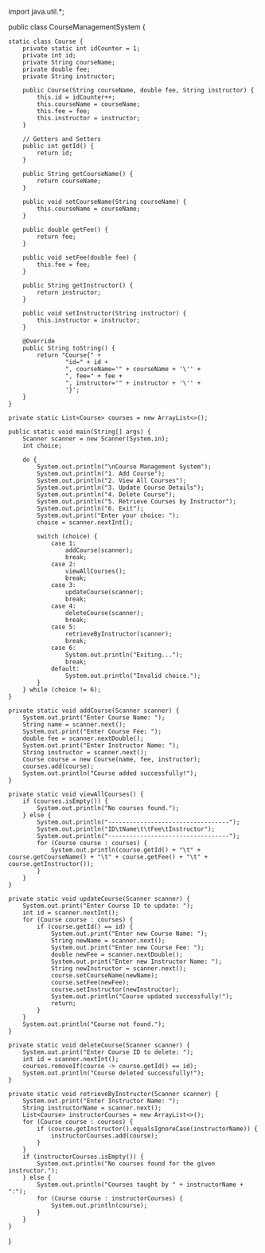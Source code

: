 import java.util.*;

public class CourseManagementSystem {

    static class Course {
        private static int idCounter = 1;
        private int id;
        private String courseName;
        private double fee;
        private String instructor;

        public Course(String courseName, double fee, String instructor) {
            this.id = idCounter++;
            this.courseName = courseName;
            this.fee = fee;
            this.instructor = instructor;
        }

        // Getters and Setters
        public int getId() {
            return id;
        }

        public String getCourseName() {
            return courseName;
        }

        public void setCourseName(String courseName) {
            this.courseName = courseName;
        }

        public double getFee() {
            return fee;
        }

        public void setFee(double fee) {
            this.fee = fee;
        }

        public String getInstructor() {
            return instructor;
        }

        public void setInstructor(String instructor) {
            this.instructor = instructor;
        }

        @Override
        public String toString() {
            return "Course{" +
                    "id=" + id +
                    ", courseName='" + courseName + '\'' +
                    ", fee=" + fee +
                    ", instructor='" + instructor + '\'' +
                    '}';
        }
    }

    private static List<Course> courses = new ArrayList<>();

    public static void main(String[] args) {
        Scanner scanner = new Scanner(System.in);
        int choice;

        do {
            System.out.println("\nCourse Management System");
            System.out.println("1. Add Course");
            System.out.println("2. View All Courses");
            System.out.println("3. Update Course Details");
            System.out.println("4. Delete Course");
            System.out.println("5. Retrieve Courses by Instructor");
            System.out.println("6. Exit");
            System.out.print("Enter your choice: ");
            choice = scanner.nextInt();

            switch (choice) {
                case 1:
                    addCourse(scanner);
                    break;
                case 2:
                    viewAllCourses();
                    break;
                case 3:
                    updateCourse(scanner);
                    break;
                case 4:
                    deleteCourse(scanner);
                    break;
                case 5:
                    retrieveByInstructor(scanner);
                    break;
                case 6:
                    System.out.println("Exiting...");
                    break;
                default:
                    System.out.println("Invalid choice.");
            }
        } while (choice != 6);
    }

    private static void addCourse(Scanner scanner) {
        System.out.print("Enter Course Name: ");
        String name = scanner.next();
        System.out.print("Enter Course Fee: ");
        double fee = scanner.nextDouble();
        System.out.print("Enter Instructor Name: ");
        String instructor = scanner.next();
        Course course = new Course(name, fee, instructor);
        courses.add(course);
        System.out.println("Course added successfully!");
    }

    private static void viewAllCourses() {
        if (courses.isEmpty()) {
            System.out.println("No courses found.");
        } else {
            System.out.println("----------------------------------");
            System.out.println("ID\tName\t\tFee\tInstructor");
            System.out.println("----------------------------------");
            for (Course course : courses) {
                System.out.println(course.getId() + "\t" + course.getCourseName() + "\t" + course.getFee() + "\t" + course.getInstructor());
            }
        }
    }

    private static void updateCourse(Scanner scanner) {
        System.out.print("Enter Course ID to update: ");
        int id = scanner.nextInt();
        for (Course course : courses) {
            if (course.getId() == id) {
                System.out.print("Enter new Course Name: ");
                String newName = scanner.next();
                System.out.print("Enter new Course Fee: ");
                double newFee = scanner.nextDouble();
                System.out.print("Enter new Instructor Name: ");
                String newInstructor = scanner.next();
                course.setCourseName(newName);
                course.setFee(newFee);
                course.setInstructor(newInstructor);
                System.out.println("Course updated successfully!");
                return;
            }
        }
        System.out.println("Course not found.");
    }

    private static void deleteCourse(Scanner scanner) {
        System.out.print("Enter Course ID to delete: ");
        int id = scanner.nextInt();
        courses.removeIf(course -> course.getId() == id);
        System.out.println("Course deleted successfully!");
    }

    private static void retrieveByInstructor(Scanner scanner) {
        System.out.print("Enter Instructor Name: ");
        String instructorName = scanner.next();
        List<Course> instructorCourses = new ArrayList<>();
        for (Course course : courses) {
            if (course.getInstructor().equalsIgnoreCase(instructorName)) {
                instructorCourses.add(course);
            }
        }
        if (instructorCourses.isEmpty()) {
            System.out.println("No courses found for the given instructor.");
        } else {
            System.out.println("Courses taught by " + instructorName + ":");
            for (Course course : instructorCourses) {
                System.out.println(course);
            }
        }
    }
}
